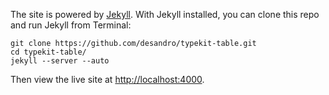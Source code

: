 The site is powered by [Jekyll](http://github.com/mojombo/jekyll/wiki). With Jekyll installed, you can clone this repo and run Jekyll from Terminal:

    git clone https://github.com/desandro/typekit-table.git
    cd typekit-table/
    jekyll --server --auto

Then view the live site at [http://localhost:4000](http://localhost:4000).